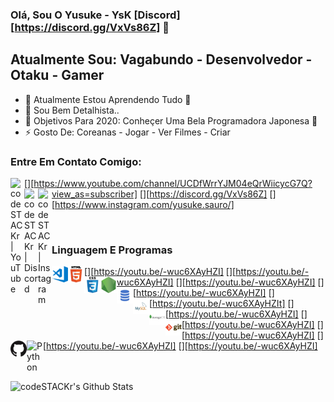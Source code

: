 ### Olá, Sou O Yusuke - YsK [Discord][https://discord.gg/VxVs86Z] 👋

## Atualmente Sou: Vagabundo - Desenvolvedor - Otaku - Gamer
- 🔭 Atualmente Estou Aprendendo Tudo 🤣
- 🌱 Sou Bem Detalhista..
- 🥅 Objetivos Para 2020: Conheçer Uma Bela Programadora Japonesa 🤣
- ⚡ Gosto De: Coreanas - Jogar - Ver Filmes - Criar

### Entre Em Contato Comigo:

[<img align="left" alt="codeSTACKr | YouTube" width="22px" src="https://cdn.jsdelivr.net/npm/simple-icons@v3/icons/youtube.svg" />][https://www.youtube.com/channel/UCDfWrrYJM04eQrWiicycG7Q?view_as=subscriber]
[<img align="left" alt="codeSTACKr | Discord" width="22px" src="https://discord.com/assets/41484d92c876f76b20c7f746221e8151.svg" />][https://discord.gg/VxVs86Z]
[<img align="left" alt="codeSTACKr | Instagram" width="22px" src="https://cdn.jsdelivr.net/npm/simple-icons@v3/icons/instagram.svg" />][https://www.instagram.com/yusuke.sauro/]

<br />

### Linguagem E Programas

[<img align="left" alt="Visual Studio Code" width="26px" src="https://raw.githubusercontent.com/github/explore/80688e429a7d4ef2fca1e82350fe8e3517d3494d/topics/visual-studio-code/visual-studio-code.png" />][https://youtu.be/-wuc6XAyHZI]
[<img align="left" alt="HTML5" width="26px" src="https://raw.githubusercontent.com/github/explore/80688e429a7d4ef2fca1e82350fe8e3517d3494d/topics/html/html.png" />][https://youtu.be/-wuc6XAyHZI]
[<img align="left" alt="CSS3" width="26px" src="https://raw.githubusercontent.com/github/explore/80688e429a7d4ef2fca1e82350fe8e3517d3494d/topics/css/css.png" />][https://youtu.be/-wuc6XAyHZI]
[<img align="left" alt="Node.js" width="26px" src="https://raw.githubusercontent.com/github/explore/80688e429a7d4ef2fca1e82350fe8e3517d3494d/topics/nodejs/nodejs.png" />][https://youtu.be/-wuc6XAyHZI]
[<img align="left" alt="SQL" width="26px" src="https://raw.githubusercontent.com/github/explore/80688e429a7d4ef2fca1e82350fe8e3517d3494d/topics/sql/sql.png" />][https://youtu.be/-wuc6XAyHZIt]
[<img align="left" alt="MySQL" width="26px" src="https://raw.githubusercontent.com/github/explore/80688e429a7d4ef2fca1e82350fe8e3517d3494d/topics/mysql/mysql.png" />][https://youtu.be/-wuc6XAyHZI]
[<img align="left" alt="MongoDB" width="26px" src="https://raw.githubusercontent.com/github/explore/80688e429a7d4ef2fca1e82350fe8e3517d3494d/topics/mongodb/mongodb.png" />][https://youtu.be/-wuc6XAyHZI]
[<img align="left" alt="Git" width="26px" src="https://raw.githubusercontent.com/github/explore/80688e429a7d4ef2fca1e82350fe8e3517d3494d/topics/git/git.png" />][https://youtu.be/-wuc6XAyHZI]
[<img align="left" alt="GitHub" width="26px" src="https://raw.githubusercontent.com/github/explore/78df643247d429f6cc873026c0622819ad797942/topics/github/github.png" />][https://youtu.be/-wuc6XAyHZI]
[<img align="left" alt="Python" width="26px" src="https://upload.wikimedia.org/wikipedia/commons/thumb/d/d3/Python_icon_%28black_and_white%29.svg/1200px-Python_icon_%28black_and_white%29.svg.png" />][https://youtu.be/-wuc6XAyHZI]

<br />
<br />

<img align="left" alt="codeSTACKr's Github Stats" src="https://github-readme-stats.vercel.app/api?username=UserWhare&show_icons=true&hide_border=true" />
